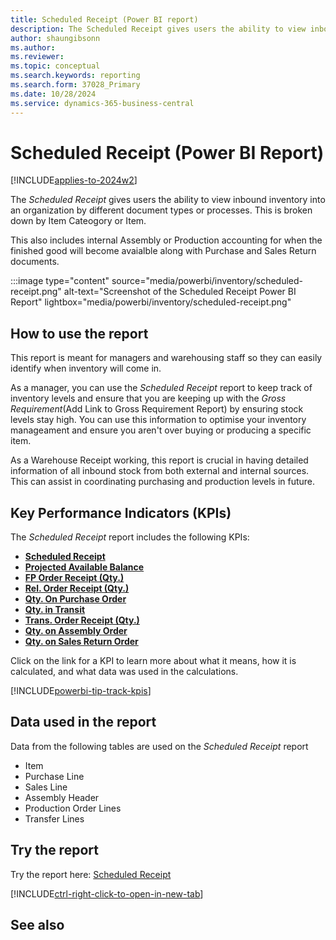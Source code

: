 ```yaml
---
title: Scheduled Receipt (Power BI report)
description: The Scheduled Receipt gives users the ability to view inbound inventory into an organization broken up per document type. 
author: shaungibsonn
ms.author: 
ms.reviewer: 
ms.topic: conceptual
ms.search.keywords: reporting
ms.search.form: 37028_Primary
ms.date: 10/28/2024
ms.service: dynamics-365-business-central
---
```


# Scheduled Receipt (Power BI Report)
[!INCLUDE[applies-to-2024w2](includes/applies-to-2024w2.md)]


The *Scheduled Receipt* gives users the ability to view inbound inventory into an organization by different document types or processes. This is broken down by Item Cateogory or Item.

This also includes internal Assembly or Production accounting for when the finished good will become avaialble along with Purchase and Sales Return documents.

:::image type="content" source="media/powerbi/inventory/scheduled-receipt.png" alt-text="Screenshot of the Scheduled Receipt Power BI Report" lightbox="media/powerbi/inventory/scheduled-receipt.png"

## How to use the report

This report is meant for managers and warehousing staff so they can easily identify when inventory will come in.

As a manager, you can use the *Scheduled Receipt* report to keep track of inventory levels and ensure that you are keeping up with the *Gross Requirement*(Add Link to Gross Requirement Report) by ensuring stock levels stay high. You can use this information to optimise your inventory manageament and ensure you aren't over buying or producing a specific item.

As a Warehouse Receipt working, this report is crucial in having detailed information of all inbound stock from both external and internal sources. This can assist in coordinating purchasing and production levels in future.

## Key Performance Indicators (KPIs)

The *Scheduled Receipt* report includes the following KPIs:

- [**Scheduled Receipt**](####)
- [**Projected Available Balance**](####)
- [**FP Order Receipt (Qty.)**](####)
- [**Rel. Order Receipt (Qty.)**](####)
- [**Qty. On Purchase Order**](####)
- [**Qty. in Transit**](####)
- [**Trans. Order Receipt (Qty.)**](####)
- [**Qty. on Assembly Order**](####)
- [**Qty. on Sales Return Order**](####)

Click on the link for a KPI to learn more about what it means, how it is calculated, and what data was used in the calculations. 

[!INCLUDE[powerbi-tip-track-kpis](includes/powerbi-tip-track-kpis.md)]

## Data used in the report

Data from the following tables are used on the *Scheduled Receipt* report
- Item
- Purchase Line
- Sales Line
- Assembly Header
- Production Order Lines
- Transfer Lines

## Try the report

Try the report here: [Scheduled Receipt](https://businesscentral.dynamics.com?page=37028)

[!INCLUDE[ctrl-right-click-to-open-in-new-tab](includes/ctrl-right-click-to-open-in-new-tab.md)]

## See also